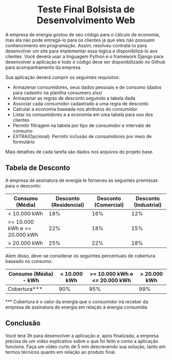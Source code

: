 <h1 align="center"> Teste Final Bolsista de Desenvolvimento Web</h1>

A empresa de energia gostou de seu código para o cálculo de economia, mas ela não pode entregá-lo para os clientes já que eles
não possuem conhencimento em programação. Assim, resolveu contratá-lo para desenvolver um site para implementar essa lógica
e disponibilizá-lo aos clientes. Você deverá usar a linguagem Python e o framework Django para desenvolver a aplicação e todo
o código deve ser disponibilizado no Github para acompanhamento da empresa

Sua aplicação deverá cumprir os seguintes requisitos:

- Armazenar consumidores, seus dados pessoais e de consumo (dados para cadastro na planilha consumers.xlsx)
- Armazenar as regras de desconto seguindo a tabela dada
- Associar cada consumidor cadastrado a uma regra de desconto
- Calcular a economia baseada nos atributos do consumidor
- Listar os consumidores e a economia em uma tabela para uso dos clientes
- Permitir filtragem na tabela por tipo de consumidor e intervalo de consumo
- EXTRA(Opcional): Permitir inclusão de consumidores por meio de formulário

Mais detalhes de cada tarefa são dados nos arquivos do projeto base.

## Tabela de Desconto
A empresa de assinatura de energia te forneceu as seguintes premissas para o desconto:

| Consumo (Média) | Desconto (Residencial) | Desconto (Comercial) | Desconto (Industrial) |
| --- | --- | --- | --- |
| < 10.000 kWh | 18% | 16% | 12% |
| >= 10.000 kWh e <= 20.000 kWh | 22% | 18% | 15% |
| > 20.000 kWh | 25% | 22% | 18% |

Alem disso, deve-se considerar os seguintes percentuais de cobertura baseado no consumo:

| Consumo (Média) - kWh | < 10.000 kWh | >= 10.000 kWh e <= 20.000 kWh | > 20.000 kWh |
| --- | --- | --- | --- |
| Cobertura*** | 90% | 95% | 99% |

*** Cobertura é o valor da energia que o consumidor irá receber da empresa de assinatura de energia em relação à energia consumida

## Conclusão
Você terá 3h para desenvolver a aplicação e, após finalizada, a empresa precisa de um vídeo explicativo sobre o que foi feito
e como a aplicação funciona. Faça um vídeo curto de 5 min descrevendo sua solução, tanto em termos técnicos quanto em relação ao produto final.
